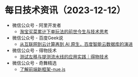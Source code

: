 # 每日技术资讯（2023-12-12）

- 微信公众号 - 阿里开发者
  - [淘宝买菜累计下单玩法的前世今生与技术思考](https://mp.weixin.qq.com/s?__biz=MzIzOTU0NTQ0MA==&mid=2247536151&idx=1&sn=024c3c3a7a57bac22f5a993c2fc8b54e)
- 微信公众号 - 百度Geek说
  - [从互联网到云计算再到 AI 原生，百度智能云数据库的演进](https://mp.weixin.qq.com/s?__biz=Mzg5MjU0NTI5OQ==&mid=2247574790&idx=1&sn=9274c62c5454ecef10d09a352fa81a0d)
- 微信公众号 - 得物技术
  - [测试左移与提测流水线的应用实践｜得物技术](https://mp.weixin.qq.com/s?__biz=MzkxNTE3ODU0NA==&mid=2247514369&idx=1&sn=37ec9ee359ca70f2772286a6941ce4c3)
- 微信公众号 - 奇舞精选
  - [了解前端新框架-nue.js](https://mp.weixin.qq.com/s?__biz=Mzg4MTYwMzY1Mw==&mid=2247509836&idx=1&sn=b096799b4763e75f791e53e771e6b262)
